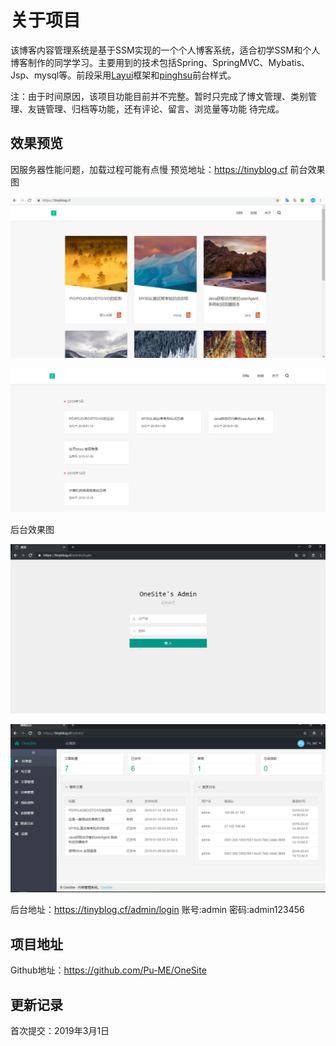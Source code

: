 # 关于项目

该博客内容管理系统是基于SSM实现的一个个人博客系统，适合初学SSM和个人博客制作的同学学习。主要用到的技术包括Spring、SpringMVC、Mybatis、Jsp、mysql等。前段采用[Layui](https://www.layui.com)框架和[pinghsu](https://github.com/chakhsu/pinghsu)前台样式。

注：由于时间原因，该项目功能目前并不完整。暂时只完成了博文管理、类别管理、友链管理、归档等功能，还有评论、留言、浏览量等功能 待完成。

## 效果预览

因服务器性能问题，加载过程可能有点慢
预览地址：https://tinyblog.cf
前台效果图

![](.\photos\1.jpg)

![](.\photos\2.png)

后台效果图

![](.\photos\3.png)

![](.\photos\4.png)

后台地址：https://tinyblog.cf/admin/login
账号:admin
密码:admin123456

## 项目地址

Github地址：https://github.com/Pu-ME/OneSite

## 更新记录

首次提交：2019年3月1日